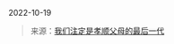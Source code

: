 2022-10-19

> 来源：[我们注定是孝顺父母的最后一代](http://mp.weixin.qq.com/s?__biz=MzU3NDc5Nzc0NQ==&mid=2247520735&idx=1&sn=64423726cf4548855c5dfd1fe019c89a&chksm=fd2e3301ca59ba17126d88999d8ca613a286a6fdb2787ea1768d1eb9ebaec98d24597c39ee35&scene=27#wechat_redirect)
> 

